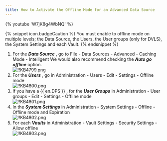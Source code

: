 ```yaml
---
title: How to Activate the Offline Mode for an Advanced Data Source
---
```


{% youtube 'W7jK8g4WbNQ' %}

{% snippet icon.badgeCaution %}
You must enable to offline mode on multiple levels; the Data Source, the Users, the User groups (only for DVLS), the System Settings and each Vault.
{% endsnippet %}

1. For the ***Data Source*** , go to File - Data Sources - Advanced - Caching Mode - Intelligent We would also recommend checking the ***Auto go offline*** option.  
![!!KB4799.png](https://webdevolutions.azureedge.net/docs/en/kb/KB4799.png)
1. For the ***Users*** , go in Administration - Users - Edit - Settings - Offline mode  
![!!KB4800.png](https://webdevolutions.azureedge.net/docs/en/kb/KB4800.png)
1. If you have a {{ en.DPS }} , for the ***User Groups*** in Administration - User groups - Edit - Settings - Offline mode  
![!!KB4801.png](https://webdevolutions.azureedge.net/docs/en/kb/KB4801.png)
1. In the ***System Settings*** in Administration - System Settings - Offline - Offline mode and Expiration  
![!!KB4802.png](https://webdevolutions.azureedge.net/docs/en/kb/KB4802.png)
1. For each ***Vaults*** in Administration - Vault Settings - Security Settings - Allow offline  
![!!KB4803.png](https://webdevolutions.azureedge.net/docs/en/kb/KB4803.png)
